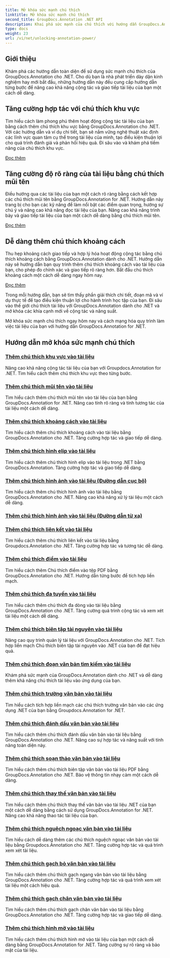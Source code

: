```yaml
---
title: Mở khóa sức mạnh chú thích
linktitle: Mở khóa sức mạnh chú thích
second_title: GroupDocs.Annotation .NET API
description: Khai phá sức mạnh của chú thích với hướng dẫn GroupDocs.Annotation for .NET. Tìm hiểu cách thêm các chú thích khác nhau từng bước và tăng cường cộng tác một cách dễ dàng.
type: docs
weight: 23
url: /vi/net/unlocking-annotation-power/
---
```

## Giới thiệu

Khám phá các hướng dẫn toàn diện để sử dụng sức mạnh chú thích của GroupDocs.Annotation cho .NET. Cho dù bạn là nhà phát triển dày dặn kinh nghiệm hay mới bắt đầu, những hướng dẫn này đều cung cấp hướng dẫn từng bước để nâng cao khả năng cộng tác và giao tiếp tài liệu của bạn một cách dễ dàng.

## Tăng cường hợp tác với chú thích khu vực

Tìm hiểu cách làm phong phú thêm hoạt động cộng tác tài liệu của bạn bằng cách thêm chú thích khu vực bằng GroupDocs.Annotation cho .NET. Với các hướng dẫn và ví dụ chi tiết, bạn sẽ nắm vững nghệ thuật xác định các lĩnh vực quan tâm cụ thể trong tài liệu của mình, tạo điều kiện thuận lợi cho quá trình đánh giá và phản hồi hiệu quả. Đi sâu vào và khám phá tiềm năng của chú thích khu vực.

[Đọc thêm](./add-area-annotation/)

## Tăng cường độ rõ ràng của tài liệu bằng chú thích mũi tên

Điều hướng qua các tài liệu của bạn một cách rõ ràng bằng cách kết hợp các chú thích mũi tên bằng GroupDocs.Annotation for .NET. Hướng dẫn này trang bị cho bạn các kỹ năng để làm nổi bật các điểm quan trọng, hướng sự chú ý và nâng cao khả năng đọc tài liệu của bạn. Nâng cao khả năng trình bày và giao tiếp tài liệu của bạn một cách dễ dàng bằng chú thích mũi tên.

[Đọc thêm](./add-arrow-annotation/)

## Dễ dàng thêm chú thích khoảng cách

Thu hẹp khoảng cách giao tiếp và hợp lý hóa hoạt động cộng tác bằng chú thích khoảng cách bằng GroupDocs.Annotation dành cho .NET. Hướng dẫn này sẽ hướng dẫn bạn quy trình thêm chú thích khoảng cách vào tài liệu của bạn, cho phép đo chính xác và giao tiếp rõ ràng hơn. Bắt đầu chú thích khoảng cách một cách dễ dàng ngay hôm nay.

[Đọc thêm](./add-distance-annotation/)

Trong mỗi hướng dẫn, bạn sẽ tìm thấy phần giải thích chi tiết, đoạn mã và ví dụ thực tế để tạo điều kiện thuận lợi cho hành trình học tập của bạn. Đi sâu vào thế giới chú thích tài liệu với GroupDocs.Annotation dành cho .NET và mở khóa các khía cạnh mới về cộng tác và năng suất.

Mở khóa sức mạnh chú thích ngay hôm nay và cách mạng hóa quy trình làm việc tài liệu của bạn với hướng dẫn GroupDocs.Annotation for .NET.

## Hướng dẫn mở khóa sức mạnh chú thích
### [Thêm chú thích khu vực vào tài liệu](./add-area-annotation/)
Nâng cao khả năng cộng tác tài liệu của bạn với Groupdocs.Annotation for .NET. Tìm hiểu cách thêm chú thích khu vực theo từng bước.
### [Thêm chú thích mũi tên vào tài liệu](./add-arrow-annotation/)
Tìm hiểu cách thêm chú thích mũi tên vào tài liệu của bạn bằng GroupDocs.Annotation for .NET. Nâng cao tính rõ ràng và tính tương tác của tài liệu một cách dễ dàng.
### [Thêm chú thích khoảng cách vào tài liệu](./add-distance-annotation/)
Tìm hiểu cách thêm chú thích khoảng cách vào tài liệu bằng GroupDocs.Annotation cho .NET. Tăng cường hợp tác và giao tiếp dễ dàng.
### [Thêm chú thích hình elip vào tài liệu](./add-ellipse-annotation/)
Tìm hiểu cách thêm chú thích hình elip vào tài liệu trong .NET bằng GroupDocs.Annotation. Tăng cường hợp tác và giao tiếp dễ dàng.
### [Thêm chú thích hình ảnh vào tài liệu (Đường dẫn cục bộ)](./add-image-annotation-local-path/)
Tìm hiểu cách thêm chú thích hình ảnh vào tài liệu bằng GroupDocs.Annotation cho .NET. Nâng cao khả năng xử lý tài liệu một cách dễ dàng.
### [Thêm chú thích hình ảnh vào tài liệu (Đường dẫn từ xa)](./add-image-annotation-remote-path/)
### [Thêm chú thích liên kết vào tài liệu](./add-link-annotation/)
Tìm hiểu cách thêm chú thích liên kết vào tài liệu bằng Groupdocs.Annotation cho .NET. Tăng cường hợp tác và tương tác dễ dàng.
### [Thêm chú thích điểm vào tài liệu](./add-point-annotation/)
Tìm hiểu cách thêm Chú thích điểm vào tệp PDF bằng GroupDocs.Annotation cho .NET. Hướng dẫn từng bước để tích hợp liền mạch.
### [Thêm chú thích đa tuyến vào tài liệu](./add-polyline-annotation/)
Tìm hiểu cách thêm chú thích đa dòng vào tài liệu bằng GroupDocs.Annotation cho .NET. Tăng cường quá trình cộng tác và xem xét tài liệu một cách dễ dàng.
### [Thêm chú thích biên tập tài nguyên vào tài liệu](./add-resources-redaction-annotation/)
Nâng cao quy trình quản lý tài liệu với GroupDocs.Annotation cho .NET. Tích hợp liền mạch Chú thích biên tập tài nguyên vào .NET của bạn để đạt hiệu quả.
### [Thêm chú thích đoạn văn bản tìm kiếm vào tài liệu](./add-search-text-fragment-annotation/)
Khám phá sức mạnh của GroupDocs.Annotation dành cho .NET và dễ dàng thêm khả năng chú thích tài liệu vào ứng dụng của bạn.
### [Thêm chú thích trường văn bản vào tài liệu](./add-text-field-annotation/)
Tìm hiểu cách tích hợp liền mạch các chú thích trường văn bản vào các ứng dụng .NET của bạn bằng Groupdocs.Annotation for .NET.
### [Thêm chú thích đánh dấu văn bản vào tài liệu](./add-text-highlight-annotation/)
Tìm hiểu cách thêm chú thích đánh dấu văn bản vào tài liệu bằng GroupDocs.Annotation cho .NET. Nâng cao sự hợp tác và năng suất với tính năng toàn diện này.
### [Thêm chú thích soạn thảo văn bản vào tài liệu](./add-text-redaction-annotation/)
Tìm hiểu cách thêm chú thích biên tập văn bản vào tài liệu PDF bằng GroupDocs.Annotation cho .NET. Bảo vệ thông tin nhạy cảm một cách dễ dàng.
### [Thêm chú thích thay thế văn bản vào tài liệu](./add-text-replacement-annotation/)
Tìm hiểu cách thêm chú thích thay thế văn bản vào tài liệu .NET của bạn một cách dễ dàng bằng cách sử dụng GroupDocs.Annotation for .NET. Nâng cao khả năng thao tác tài liệu của bạn.
### [Thêm chú thích nguệch ngoạc văn bản vào tài liệu](./add-text-squiggly-annotation/)
Tìm hiểu cách dễ dàng thêm các chú thích nguệch ngoạc văn bản vào tài liệu bằng Groupdocs.Annotation cho .NET. Tăng cường hợp tác và quá trình xem xét tài liệu.
### [Thêm chú thích gạch bỏ văn bản vào tài liệu](./add-text-strikeout-annotation/)
Tìm hiểu cách thêm chú thích gạch ngang văn bản vào tài liệu bằng GroupDocs.Annotation cho .NET. Tăng cường hợp tác và quá trình xem xét tài liệu một cách hiệu quả.
### [Thêm chú thích gạch chân văn bản vào tài liệu](./add-text-underline-annotation/)
Tìm hiểu cách thêm chú thích gạch chân văn bản vào tài liệu bằng GroupDocs.Annotation cho .NET. Tăng cường hợp tác và giao tiếp dễ dàng.
### [Thêm chú thích hình mờ vào tài liệu](./add-watermark-annotation/)
Tìm hiểu cách thêm chú thích hình mờ vào tài liệu của bạn một cách dễ dàng bằng GroupDocs.Annotation for .NET. Tăng cường sự rõ ràng và bảo mật của tài liệu.